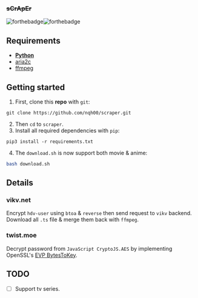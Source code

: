 ### ~~sCrApEr~~
![forthebadge](https://forthebadge.com/images/badges/60-percent-of-the-time-works-every-time.svg)![forthebadge](http://forthebadge.com/images/badges/made-with-python.svg)

## Requirements

 - [**Python**](https://www.python.org/ftp/python/3.9.0/python-3.9.0-amd64.exe)
 - [aria2c](https://github.com/aria2/aria2/releases/latest)
 - [ffmpeg](https://www.gyan.dev/ffmpeg/builds/ffmpeg-git-full.7z)

## Getting started

1. First, clone this **repo** with `git`:  
```batch
git clone https://github.com/nqh00/scraper.git
```
2. Then `cd` to `scraper`.
3. Install all required dependencies with `pip`:
```batch
pip3 install -r requirements.txt
```
4. The `download.sh` is now support both movie & anime:
```bash
bash download.sh
```

## Details

### vikv.**net**
Encrypt `hdv-user` using `btoa` & `reverse` then send request to `vikv` backend.
Download all `.ts` file & merge them back with `ffmpeg`.
### twist.moe
Decrypt password from `JavaScript CryptoJS.AES` by implementing OpenSSL's [EVP BytesToKey](https://www.openssl.org/docs/crypto/EVP_BytesToKey.html).

## TODO

 - [ ] Support tv series.
